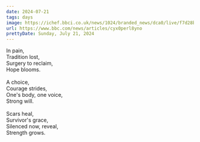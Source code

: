 ```yaml
---
date: 2024-07-21
tags: days
image: https://ichef.bbci.co.uk/news/1024/branded_news/dca0/live/f7d28ba0-45e6-11ef-96a8-e710c6bfc866.jpg
url: https://www.bbc.com/news/articles/cyx0perl8yno
prettyDate: Sunday, July 21, 2024
---
```

In pain,<br>Tradition lost,<br>Surgery to reclaim,<br>Hope blooms.<br><br>A choice,<br>Courage strides,<br>One's body, one voice,<br>Strong will.<br><br>Scars heal,<br>Survivor's grace,<br>Silenced now, reveal,<br>Strength grows.<br>